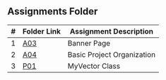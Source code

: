 ##  Assignments Folder

|   #   | Folder Link | Assignment Description |
| :---: | ----------- | ---------------------- |
| 1 | [A03](A03) | Banner Page |
| 2 | [A04](A04) | Basic Project Organization |
| 3 | [P01](P01)  | MyVector Class |
